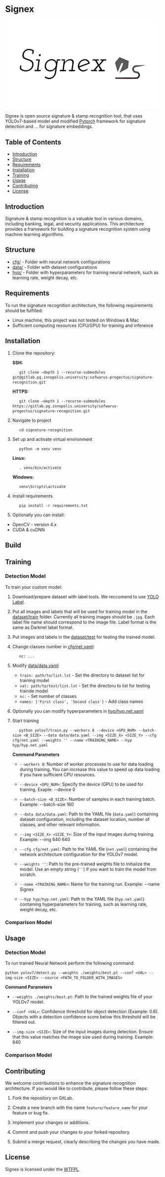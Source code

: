 # Signex
![image](images/Logo.png)

Signex is open source signature & stamp recognition tool, that uses YOLOv7-based model and
modified [Pytorch](https://github.com/ATMI/yolov7) framework for signature detection and ... for signature embeddings. 

## Table of Contents

* [Introduction](#introduction)
* [Structure](#structure)
* [Requirements](#requirements)
* [Installation](#installation)
* [Training](#training)
* [Usage](#usage)
* [Contributing](#contributing)
* [License](#license)

## Introduction

Signature & stamp recognition is a valuable tool in various domains, including banking, legal, and security
applications. This architecture provides a framework for building a signature recognition system using machine learning
algorithms.


## Structure

   * [cfg/](cfg/) - Folder with neural network configurations 
   * [data/](data/) - Folder with dataset configurations 
   * [hyp/](hyp/) - Folder with hyperparameters for training neural network, such as learning rate, weight decay, etc.


## Requirements

To run the signature recognition architecture, the following requirements should be fulfilled:

* Linux machine, this project was not tested on Windows & Mac
* Sufficient computing resources (CPU/GPU) for training and inference

## Installation

1. Clone the repository:

   **SSH:**
   ```shell
      git clone —depth 1 --recurse-submodules git@gitlab.pg.innopolis.university:sofwarus-progectus/signature-recognition.git
   ```

   **HTTPS:** 
   ```shell
      git clone —depth 1 --recurse-submodules https://gitlab.pg.innopolis.university/sofwarus-progectus/signature-recognition.git
   ```

2. Navigate to project

   ```shell
      cd signature-recognition
   ```
3. Set up and activate virtual environment
   ```shell
      python -m venv venv
   ```
   **Linux:**
   ```shell
      . venv/bin/activate
   ``` 
   **Windows:**
   ```
      venv\Scripts\activate
   ```    
4. Install requirements
   ```shell
      pip install -r requirements.txt
   ```  

5. Optionally you can install:

* OpenCV - version 4.x
* CUDA & cuDNN

## Build


## Training 

### Detection Model

To train your custom model:

1. Download/prepare dataset with label tools. We reccomend to use [YOLO Label](https://github.com/developer0hye/Yolo_Label).

2. Put all images and labels that will be used for training model in the [dataset/train](dataset/train) folder. Currently all training images should be `.jpg`. Each label file name should correspond to the image file. Label format is the same as Darknet label format.

3. Put images and labels in the [dataset/test](dataset/test) for testing the trained model.

4. Change classes number in [cfg/net.yaml](cfg/net.yaml):
   ```shell
      nc: ...
   ```

5. Modify [data/data.yaml](data/data.yaml):
   - `train: path/to/list.lst` - Set the directory to dataset list for training model
   - `val: path/to/test/list.lst` - Set the directoru to list for testing trainde model
   - `nc:` - Set number of classes
   - `names: ['First class', 'Second class']` - Add class names

6. Optionally you can modify hyperparameters in [hyp/hyp.net.yaml](hyp/hyp.net.yaml)

7. Start training
   ```shell
      python yolov7/train.py --workers 8 --device <GPU_NUM> --batch-size <B_SIZE> --data data/data.yaml --img <SIZE_X> <SIZE_Y> --cfg cfg/net.yaml --weights '' --name <TRAINING_NAME> --hyp hyp/hyp.net.yaml
   ```
   **Command Parameters**
   - `--workers 8`: Number of worker processes to use for data loading during training. You can increase this value to speed up data loading if you have sufficient CPU resources.

   - `--device <GPU_NUM>`: Specify the device (GPU) to be used for training. Exaple: --device 0

   - `--batch-size <B_SIZE>`: Number of samples in each training batch. Example: --batch-size 160

   - `--data data/data.yaml`: Path to the YAML file (`data.yaml`) containing dataset configuration, including the dataset location, number of classes, and other relevant information.

   - `--img <SIZE_X> <SIZE_Y>`: Size of the input images during training. Example: --img 640 640

   - `--cfg cfg/net.yaml`: Path to the YAML file (`net.yaml`) containing the network architecture configuration for the YOLOv7 model.

   - `--weights ''`: Path to the pre-trained weights file to initialize the model. Use an empty string (`''`) if you want to train the model from scratch.

   - `--name <TRAINING_NAME>`: Name for the training run. Example: --name Signex

   - `--hyp hyp/hyp.net.yaml`: Path to the YAML file (`hyp.net.yaml`) containing hyperparameters for training, such as learning rate, weight decay, etc.

### Comparison Model



## Usage

### Detection Model

To run trained Neural Network perform the following command:
   ```shell
   python yolov7/detect.py --weights ./weights/best.pt --conf <VAL> --img-size <SIZE> --source <PATH_TO_FOLDER_WITH_IMAGES>
   ```
   **Command Parameters**
   - `--weights ./weights/best.pt`: Path to the trained weights file of your YOLOv7 model.

   - `--conf <VAL>`: Confidence threshold for object detection (Example: 0.6). Objects with a detection confidence score below this threshold will be filtered out. 

   - `--img-size <SIZE>`: Size of the input images during detection. Ensure that this value matches the image size used during training. Example: 640


### Comparison Model

## Contributing

We welcome contributions to enhance the signature recognition architecture. If you would like to contribute, please
follow these steps:

1. Fork the repository on GitLab.

2. Create a new branch with the name `feature/feature_name` for your feature or bug fix.

3. Implement your changes or additions.

4. Commit and push your changes to your forked repository.

5. Submit a merge request, clearly describing the changes you have made.

## License

Signex is licensed under the [WTFPL](LICENSE.fuck).
